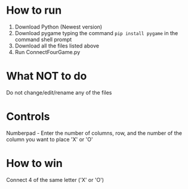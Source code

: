 # How to run
1. Download Python (Newest version)
2. Download pygame typing the command `pip install pygame` in the command shell prompt
3. Download all the files listed above
4. Run ConnectFourGame.py

# What NOT to do 
Do not change/edit/rename any of the files

# Controls
Numberpad - Enter the number of columns, row, and the number of the column you want to place 'X' or 'O'

# How to win
Connect 4 of the same letter ('X' or 'O')
